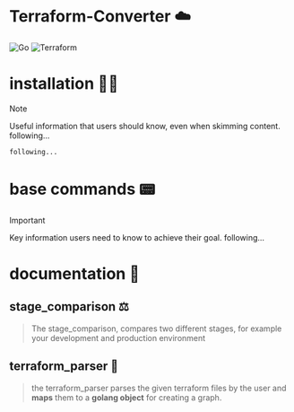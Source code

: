 # Terraform-Converter ☁️
![Go](https://img.shields.io/badge/go-%2300ADD8.svg?style=for-the-badge&logo=go&logoColor=white)
![Terraform](https://img.shields.io/badge/terraform-%235835CC.svg?style=for-the-badge&logo=terraform&logoColor=white)

# installation 👨‍🔧
> [!NOTE]
> Useful information that users should know, even when skimming content.
> following...
```shell
following...
```

# base commands 📟
> [!IMPORTANT]
> Key information users need to know to achieve their goal.
> following...

# documentation 📄
## stage_comparison ⚖️
> The stage_comparison, compares two different stages, for example your development and production environment
## terraform_parser 🔎
> the terraform_parser parses the given terraform files by the user and **maps** them to a **golang object** for creating a graph.